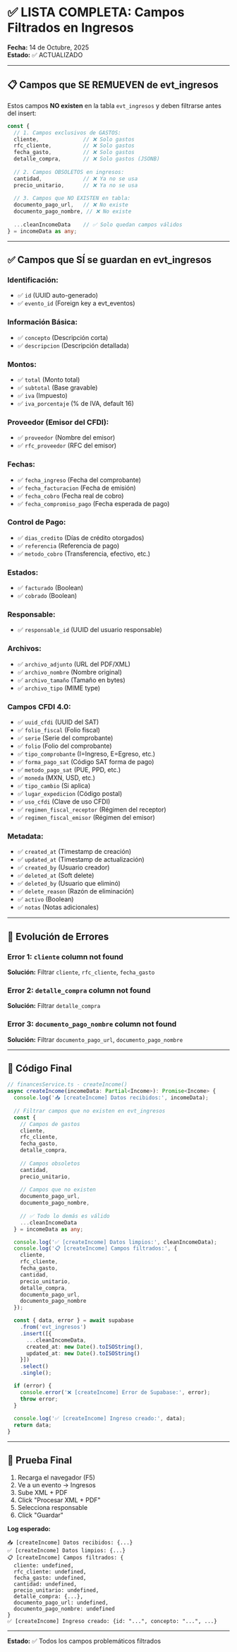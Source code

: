 # ✅ LISTA COMPLETA: Campos Filtrados en Ingresos

**Fecha:** 14 de Octubre, 2025  
**Estado:** ✅ ACTUALIZADO

---

## 📋 Campos que SE REMUEVEN de evt_ingresos

Estos campos **NO existen** en la tabla `evt_ingresos` y deben filtrarse antes del insert:

```typescript
const {
  // 1. Campos exclusivos de GASTOS:
  cliente,              // ❌ Solo gastos
  rfc_cliente,          // ❌ Solo gastos
  fecha_gasto,          // ❌ Solo gastos
  detalle_compra,       // ❌ Solo gastos (JSONB)
  
  // 2. Campos OBSOLETOS en ingresos:
  cantidad,             // ❌ Ya no se usa
  precio_unitario,      // ❌ Ya no se usa
  
  // 3. Campos que NO EXISTEN en tabla:
  documento_pago_url,   // ❌ No existe
  documento_pago_nombre, // ❌ No existe
  
  ...cleanIncomeData    // ✅ Solo quedan campos válidos
} = incomeData as any;
```

---

## ✅ Campos que SÍ se guardan en evt_ingresos

### Identificación:
- ✅ `id` (UUID auto-generado)
- ✅ `evento_id` (Foreign key a evt_eventos)

### Información Básica:
- ✅ `concepto` (Descripción corta)
- ✅ `descripcion` (Descripción detallada)

### Montos:
- ✅ `total` (Monto total)
- ✅ `subtotal` (Base gravable)
- ✅ `iva` (Impuesto)
- ✅ `iva_porcentaje` (% de IVA, default 16)

### Proveedor (Emisor del CFDI):
- ✅ `proveedor` (Nombre del emisor)
- ✅ `rfc_proveedor` (RFC del emisor)

### Fechas:
- ✅ `fecha_ingreso` (Fecha del comprobante)
- ✅ `fecha_facturacion` (Fecha de emisión)
- ✅ `fecha_cobro` (Fecha real de cobro)
- ✅ `fecha_compromiso_pago` (Fecha esperada de pago)

### Control de Pago:
- ✅ `dias_credito` (Días de crédito otorgados)
- ✅ `referencia` (Referencia de pago)
- ✅ `metodo_cobro` (Transferencia, efectivo, etc.)

### Estados:
- ✅ `facturado` (Boolean)
- ✅ `cobrado` (Boolean)

### Responsable:
- ✅ `responsable_id` (UUID del usuario responsable)

### Archivos:
- ✅ `archivo_adjunto` (URL del PDF/XML)
- ✅ `archivo_nombre` (Nombre original)
- ✅ `archivo_tamaño` (Tamaño en bytes)
- ✅ `archivo_tipo` (MIME type)

### Campos CFDI 4.0:
- ✅ `uuid_cfdi` (UUID del SAT)
- ✅ `folio_fiscal` (Folio fiscal)
- ✅ `serie` (Serie del comprobante)
- ✅ `folio` (Folio del comprobante)
- ✅ `tipo_comprobante` (I=Ingreso, E=Egreso, etc.)
- ✅ `forma_pago_sat` (Código SAT forma de pago)
- ✅ `metodo_pago_sat` (PUE, PPD, etc.)
- ✅ `moneda` (MXN, USD, etc.)
- ✅ `tipo_cambio` (Si aplica)
- ✅ `lugar_expedicion` (Código postal)
- ✅ `uso_cfdi` (Clave de uso CFDI)
- ✅ `regimen_fiscal_receptor` (Régimen del receptor)
- ✅ `regimen_fiscal_emisor` (Régimen del emisor)

### Metadata:
- ✅ `created_at` (Timestamp de creación)
- ✅ `updated_at` (Timestamp de actualización)
- ✅ `created_by` (Usuario creador)
- ✅ `deleted_at` (Soft delete)
- ✅ `deleted_by` (Usuario que eliminó)
- ✅ `delete_reason` (Razón de eliminación)
- ✅ `activo` (Boolean)
- ✅ `notas` (Notas adicionales)

---

## 🔄 Evolución de Errores

### Error 1: `cliente` column not found
**Solución:** Filtrar `cliente`, `rfc_cliente`, `fecha_gasto`

### Error 2: `detalle_compra` column not found
**Solución:** Filtrar `detalle_compra`

### Error 3: `documento_pago_nombre` column not found
**Solución:** Filtrar `documento_pago_url`, `documento_pago_nombre`

---

## 📝 Código Final

```typescript
// financesService.ts - createIncome()
async createIncome(incomeData: Partial<Income>): Promise<Income> {
  console.log('📥 [createIncome] Datos recibidos:', incomeData);
  
  // Filtrar campos que no existen en evt_ingresos
  const {
    // Campos de gastos
    cliente,
    rfc_cliente,
    fecha_gasto,
    detalle_compra,
    
    // Campos obsoletos
    cantidad,
    precio_unitario,
    
    // Campos que no existen
    documento_pago_url,
    documento_pago_nombre,
    
    // ✅ Todo lo demás es válido
    ...cleanIncomeData
  } = incomeData as any;

  console.log('✅ [createIncome] Datos limpios:', cleanIncomeData);
  console.log('📋 [createIncome] Campos filtrados:', {
    cliente,
    rfc_cliente,
    fecha_gasto,
    cantidad,
    precio_unitario,
    detalle_compra,
    documento_pago_url,
    documento_pago_nombre
  });

  const { data, error } = await supabase
    .from('evt_ingresos')
    .insert([{
      ...cleanIncomeData,
      created_at: new Date().toISOString(),
      updated_at: new Date().toISOString()
    }])
    .select()
    .single();

  if (error) {
    console.error('❌ [createIncome] Error de Supabase:', error);
    throw error;
  }
  
  console.log('✅ [createIncome] Ingreso creado:', data);
  return data;
}
```

---

## 🧪 Prueba Final

1. Recarga el navegador (F5)
2. Ve a un evento → Ingresos
3. Sube XML + PDF
4. Click "Procesar XML + PDF"
5. Selecciona responsable
6. Click "Guardar"

**Log esperado:**
```
📥 [createIncome] Datos recibidos: {...}
✅ [createIncome] Datos limpios: {...}
📋 [createIncome] Campos filtrados: {
  cliente: undefined,
  rfc_cliente: undefined,
  fecha_gasto: undefined,
  cantidad: undefined,
  precio_unitario: undefined,
  detalle_compra: {...},
  documento_pago_url: undefined,
  documento_pago_nombre: undefined
}
✅ [createIncome] Ingreso creado: {id: "...", concepto: "...", ...}
```

---

**Estado:** ✅ Todos los campos problemáticos filtrados

